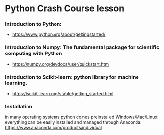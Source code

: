 # Python Crash Course lesson

### Introduction to Python:
  * https://www.python.org/about/gettingstarted/
    
### Introduction to Numpy: The fundamental package for scientific computing with Python
  * https://numpy.org/devdocs/user/quickstart.html
    
### Introduction to Scikit-learn: python library for machine learning.
  * https://scikit-learn.org/stable/getting_started.html

### Installation
  in many operating systems python comes preinstalled
Windows/Mac/Linux: everything can be easily installed and managed through Anaconda: https://www.anaconda.com/products/individual
